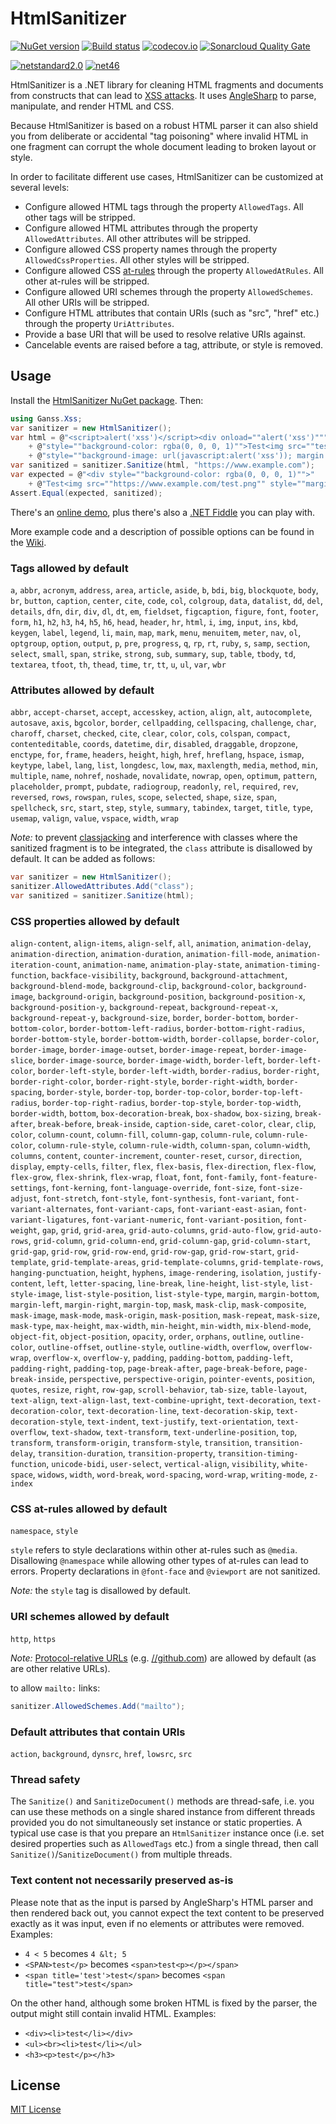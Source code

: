 HtmlSanitizer
=============

[![NuGet version](https://badge.fury.io/nu/HtmlSanitizer.svg)](https://badge.fury.io/nu/HtmlSanitizer)
[![Build status](https://ci.appveyor.com/api/projects/status/418bmfx643iae00c/branch/master?svg=true)](https://ci.appveyor.com/project/mganss/htmlsanitizer/branch/master)
[![codecov.io](https://codecov.io/github/mganss/HtmlSanitizer/coverage.svg?branch=master)](https://codecov.io/github/mganss/HtmlSanitizer?branch=master)
[![Sonarcloud Quality Gate](https://sonarcloud.io/api/project_badges/measure?project=mganss_HtmlSanitizer&metric=alert_status)](https://sonarcloud.io/dashboard?id=mganss_HtmlSanitizer)

[![netstandard2.0](https://img.shields.io/badge/netstandard-2.0-brightgreen.svg)](https://img.shields.io/badge/netstandard-2.0-brightgreen.svg)
[![net46](https://img.shields.io/badge/net-461-brightgreen.svg)](https://img.shields.io/badge/net-461-brightgreen.svg)

HtmlSanitizer is a .NET library for cleaning HTML fragments and documents from constructs that can lead to [XSS attacks](https://en.wikipedia.org/wiki/Cross-site_scripting).
It uses [AngleSharp](https://github.com/AngleSharp/AngleSharp) to parse, manipulate, and render HTML and CSS.

Because HtmlSanitizer is based on a robust HTML parser it can also shield you from deliberate or accidental
"tag poisoning" where invalid HTML in one fragment can corrupt the whole document leading to broken layout or style.

In order to facilitate different use cases, HtmlSanitizer can be customized at several levels:
   
- Configure allowed HTML tags through the property `AllowedTags`. All other tags will be stripped.
- Configure allowed HTML attributes through the property `AllowedAttributes`. All other attributes will be stripped.
- Configure allowed CSS property names through the property `AllowedCssProperties`. All other styles will be stripped.
- Configure allowed CSS [at-rules](https://developer.mozilla.org/en-US/docs/Web/CSS/At-rule) through the property `AllowedAtRules`. All other at-rules will be stripped.
- Configure allowed URI schemes through the property `AllowedSchemes`. All other URIs will be stripped.
- Configure HTML attributes that contain URIs (such as "src", "href" etc.) through the property `UriAttributes`.
- Provide a base URI that will be used to resolve relative URIs against.
- Cancelable events are raised before a tag, attribute, or style is removed.

Usage
-----

Install the [HtmlSanitizer NuGet package](https://www.nuget.org/packages/HtmlSanitizer/). Then:

```C#
using Ganss.Xss;
var sanitizer = new HtmlSanitizer();
var html = @"<script>alert('xss')</script><div onload=""alert('xss')"""
    + @"style=""background-color: rgba(0, 0, 0, 1)"">Test<img src=""test.png"""
    + @"style=""background-image: url(javascript:alert('xss')); margin: 10px""></div>";
var sanitized = sanitizer.Sanitize(html, "https://www.example.com");
var expected = @"<div style=""background-color: rgba(0, 0, 0, 1)"">"
    + @"Test<img src=""https://www.example.com/test.png"" style=""margin: 10px""></div>";
Assert.Equal(expected, sanitized);
```

There's an [online demo](https://xss.ganss.org/), plus there's also a [.NET Fiddle](https://dotnetfiddle.net/892nOk) you can play with.

More example code and a description of possible options can be found in the [Wiki](https://github.com/mganss/HtmlSanitizer/wiki).

### Tags allowed by default
`a`,
`abbr`,
`acronym`,
`address`,
`area`,
`article`,
`aside`,
`b`,
`bdi`,
`big`,
`blockquote`,
`body`,
`br`,
`button`,
`caption`,
`center`,
`cite`,
`code`,
`col`,
`colgroup`,
`data`,
`datalist`,
`dd`,
`del`,
`details`,
`dfn`,
`dir`,
`div`,
`dl`,
`dt`,
`em`,
`fieldset`,
`figcaption`,
`figure`,
`font`,
`footer`,
`form`,
`h1`,
`h2`,
`h3`,
`h4`,
`h5`,
`h6`,
`head`,
`header`,
`hr`,
`html`,
`i`,
`img`,
`input`,
`ins`,
`kbd`,
`keygen`,
`label`,
`legend`,
`li`,
`main`,
`map`,
`mark`,
`menu`,
`menuitem`,
`meter`,
`nav`,
`ol`,
`optgroup`,
`option`,
`output`,
`p`,
`pre`,
`progress`,
`q`,
`rp`,
`rt`,
`ruby`,
`s`,
`samp`,
`section`,
`select`,
`small`,
`span`,
`strike`,
`strong`,
`sub`,
`summary`,
`sup`,
`table`,
`tbody`,
`td`,
`textarea`,
`tfoot`,
`th`,
`thead`,
`time`,
`tr`,
`tt`,
`u`,
`ul`,
`var`,
`wbr`

### Attributes allowed by default
`abbr`,
`accept-charset`,
`accept`,
`accesskey`,
`action`,
`align`,
`alt`,
`autocomplete`,
`autosave`,
`axis`,
`bgcolor`,
`border`,
`cellpadding`,
`cellspacing`,
`challenge`,
`char`,
`charoff`,
`charset`,
`checked`,
`cite`,
`clear`,
`color`,
`cols`,
`colspan`,
`compact`,
`contenteditable`,
`coords`,
`datetime`,
`dir`,
`disabled`,
`draggable`,
`dropzone`,
`enctype`,
`for`,
`frame`,
`headers`,
`height`,
`high`,
`href`,
`hreflang`,
`hspace`,
`ismap`,
`keytype`,
`label`,
`lang`,
`list`,
`longdesc`,
`low`,
`max`,
`maxlength`,
`media`,
`method`,
`min`,
`multiple`,
`name`,
`nohref`,
`noshade`,
`novalidate`,
`nowrap`,
`open`,
`optimum`,
`pattern`,
`placeholder`,
`prompt`,
`pubdate`,
`radiogroup`,
`readonly`,
`rel`,
`required`,
`rev`,
`reversed`,
`rows`,
`rowspan`,
`rules`,
`scope`,
`selected`,
`shape`,
`size`,
`span`,
`spellcheck`,
`src`,
`start`,
`step`,
`style`,
`summary`,
`tabindex`,
`target`,
`title`,
`type`,
`usemap`,
`valign`,
`value`,
`vspace`,
`width`,
`wrap`

_Note:_ to prevent [classjacking](https://html5sec.org/#123) and interference with classes where the sanitized fragment is to be integrated, the `class` attribute is disallowed by default. 
It can be added as follows:
```C#
var sanitizer = new HtmlSanitizer();
sanitizer.AllowedAttributes.Add("class");
var sanitized = sanitizer.Sanitize(html);
```

### CSS properties allowed by default
`align-content`,
`align-items`,
`align-self`,
`all`,
`animation`,
`animation-delay`,
`animation-direction`,
`animation-duration`,
`animation-fill-mode`,
`animation-iteration-count`,
`animation-name`,
`animation-play-state`,
`animation-timing-function`,
`backface-visibility`,
`background`,
`background-attachment`,
`background-blend-mode`,
`background-clip`,
`background-color`,
`background-image`,
`background-origin`,
`background-position`,
`background-position-x`,
`background-position-y`,
`background-repeat`,
`background-repeat-x`,
`background-repeat-y`,
`background-size`,
`border`,
`border-bottom`,
`border-bottom-color`,
`border-bottom-left-radius`,
`border-bottom-right-radius`,
`border-bottom-style`,
`border-bottom-width`,
`border-collapse`,
`border-color`,
`border-image`,
`border-image-outset`,
`border-image-repeat`,
`border-image-slice`,
`border-image-source`,
`border-image-width`,
`border-left`,
`border-left-color`,
`border-left-style`,
`border-left-width`,
`border-radius`,
`border-right`,
`border-right-color`,
`border-right-style`,
`border-right-width`,
`border-spacing`,
`border-style`,
`border-top`,
`border-top-color`,
`border-top-left-radius`,
`border-top-right-radius`,
`border-top-style`,
`border-top-width`,
`border-width`,
`bottom`,
`box-decoration-break`,
`box-shadow`,
`box-sizing`,
`break-after`,
`break-before`,
`break-inside`,
`caption-side`,
`caret-color`,
`clear`,
`clip`,
`color`,
`column-count`,
`column-fill`,
`column-gap`,
`column-rule`,
`column-rule-color`,
`column-rule-style`,
`column-rule-width`,
`column-span`,
`column-width`,
`columns`,
`content`,
`counter-increment`,
`counter-reset`,
`cursor`,
`direction`,
`display`,
`empty-cells`,
`filter`,
`flex`,
`flex-basis`,
`flex-direction`,
`flex-flow`,
`flex-grow`,
`flex-shrink`,
`flex-wrap`,
`float`,
`font`,
`font-family`,
`font-feature-settings`,
`font-kerning`,
`font-language-override`,
`font-size`,
`font-size-adjust`,
`font-stretch`,
`font-style`,
`font-synthesis`,
`font-variant`,
`font-variant-alternates`,
`font-variant-caps`,
`font-variant-east-asian`,
`font-variant-ligatures`,
`font-variant-numeric`,
`font-variant-position`,
`font-weight`,
`gap`,
`grid`,
`grid-area`,
`grid-auto-columns`,
`grid-auto-flow`,
`grid-auto-rows`,
`grid-column`,
`grid-column-end`,
`grid-column-gap`,
`grid-column-start`,
`grid-gap`,
`grid-row`,
`grid-row-end`,
`grid-row-gap`,
`grid-row-start`,
`grid-template`,
`grid-template-areas`,
`grid-template-columns`,
`grid-template-rows`,
`hanging-punctuation`,
`height`,
`hyphens`,
`image-rendering`,
`isolation`,
`justify-content`,
`left`,
`letter-spacing`,
`line-break`,
`line-height`,
`list-style`,
`list-style-image`,
`list-style-position`,
`list-style-type`,
`margin`,
`margin-bottom`,
`margin-left`,
`margin-right`,
`margin-top`,
`mask`,
`mask-clip`,
`mask-composite`,
`mask-image`,
`mask-mode`,
`mask-origin`,
`mask-position`,
`mask-repeat`,
`mask-size`,
`mask-type`,
`max-height`,
`max-width`,
`min-height`,
`min-width`,
`mix-blend-mode`,
`object-fit`,
`object-position`,
`opacity`,
`order`,
`orphans`,
`outline`,
`outline-color`,
`outline-offset`,
`outline-style`,
`outline-width`,
`overflow`,
`overflow-wrap`,
`overflow-x`,
`overflow-y`,
`padding`,
`padding-bottom`,
`padding-left`,
`padding-right`,
`padding-top`,
`page-break-after`,
`page-break-before`,
`page-break-inside`,
`perspective`,
`perspective-origin`,
`pointer-events`,
`position`,
`quotes`,
`resize`,
`right`,
`row-gap`,
`scroll-behavior`,
`tab-size`,
`table-layout`,
`text-align`,
`text-align-last`,
`text-combine-upright`,
`text-decoration`,
`text-decoration-color`,
`text-decoration-line`,
`text-decoration-skip`,
`text-decoration-style`,
`text-indent`,
`text-justify`,
`text-orientation`,
`text-overflow`,
`text-shadow`,
`text-transform`,
`text-underline-position`,
`top`,
`transform`,
`transform-origin`,
`transform-style`,
`transition`,
`transition-delay`,
`transition-duration`,
`transition-property`,
`transition-timing-function`,
`unicode-bidi`,
`user-select`,
`vertical-align`,
`visibility`,
`white-space`,
`widows`,
`width`,
`word-break`,
`word-spacing`,
`word-wrap`,
`writing-mode`,
`z-index`

### CSS at-rules allowed by default
`namespace`, `style`

`style` refers to style declarations within other at-rules such as `@media`. Disallowing `@namespace` while allowing other types of at-rules can lead to errors.
Property declarations in `@font-face` and `@viewport` are not sanitized.

_Note:_ the `style` tag is disallowed by default.

### URI schemes allowed by default
`http`, `https`

_Note:_ [Protocol-relative URLs](https://en.wikipedia.org/wiki/Wikipedia:Protocol-relative_URL)  (e.g. <a href="//github.com">//github.com</a>) are allowed by default (as are other relative URLs).

to allow `mailto:` links: 

```C#
sanitizer.AllowedSchemes.Add("mailto");
```

### Default attributes that contain URIs
`action`, `background`, `dynsrc`, `href`, `lowsrc`, `src`

### Thread safety

The `Sanitize()` and `SanitizeDocument()` methods are thread-safe, i.e. you can use these methods on a single shared instance from different threads provided you do not simultaneously set instance or static properties. A typical use case is that you prepare an `HtmlSanitizer` instance once (i.e. set desired properties such as `AllowedTags` etc.) from a single thread, then call `Sanitize()`/`SanitizeDocument()` from multiple threads.

### Text content not necessarily preserved as-is

Please note that as the input is parsed by AngleSharp's HTML parser and then rendered back out, you cannot expect the text content to be preserved exactly as it was input, even if no elements or attributes were removed. Examples:

- `4 < 5` becomes `4 &lt; 5`
- `<SPAN>test</p>` becomes `<span>test<p></p></span>`
- `<span title='test'>test</span>` becomes `<span title="test">test</span>`

On the other hand, although some broken HTML is fixed by the parser, the output might still contain invalid HTML. Examples:

- `<div><li>test</li></div>`
- `<ul><br><li>test</li></ul>`
- `<h3><p>test</p></h3>`

License
-------

[MIT License](https://en.wikipedia.org/wiki/MIT_License)
